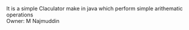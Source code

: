 It is a simple Claculator make in java which perform simple arithematic operations
<br>
Owner: M Najmuddin